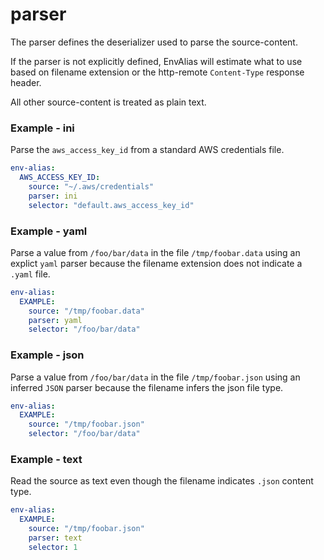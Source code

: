 # parser

The parser defines the deserializer used to parse the source-content.

If the parser is not explicitly defined, EnvAlias will estimate what to use based on filename
extension or the http-remote `Content-Type` response header.

All other source-content is treated as plain text.


### Example - ini
Parse the `aws_access_key_id` from a standard AWS credentials file.
```yaml
env-alias:
  AWS_ACCESS_KEY_ID:
    source: "~/.aws/credentials"
    parser: ini
    selector: "default.aws_access_key_id"
```


### Example - yaml
Parse a value from `/foo/bar/data` in the file `/tmp/foobar.data` using an explict `yaml` parser because the filename
extension does not indicate a `.yaml` file.
```yaml
env-alias:
  EXAMPLE:
    source: "/tmp/foobar.data"
    parser: yaml
    selector: "/foo/bar/data"
```


### Example - json
Parse a value from `/foo/bar/data` in the file `/tmp/foobar.json` using an inferred `JSON` parser because the filename
infers the json file type. 
```yaml
env-alias:
  EXAMPLE:
    source: "/tmp/foobar.json"
    selector: "/foo/bar/data"
```


### Example - text
Read the source as text even though the filename indicates `.json` content type.
```yaml
env-alias:
  EXAMPLE:
    source: "/tmp/foobar.json"
    parser: text
    selector: 1
```
